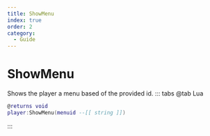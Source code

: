 ```yaml
---
title: ShowMenu
index: true
order: 2
category:
  - Guide
---
```


# ShowMenu
Shows the player a menu based of the provided id.
::: tabs
@tab Lua
```lua
@returns void
player:ShowMenu(menuid --[[ string ]])
```

:::